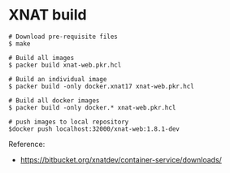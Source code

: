 # XNAT build

```console
# Download pre-requisite files
$ make

# Build all images
$ packer build xnat-web.pkr.hcl

# Build an individual image
$ packer build -only docker.xnat17 xnat-web.pkr.hcl

# Build all docker images
$ packer build -only docker.* xnat-web.pkr.hcl

# push images to local repository
$docker push localhost:32000/xnat-web:1.8.1-dev
```

Reference:
* https://bitbucket.org/xnatdev/container-service/downloads/
